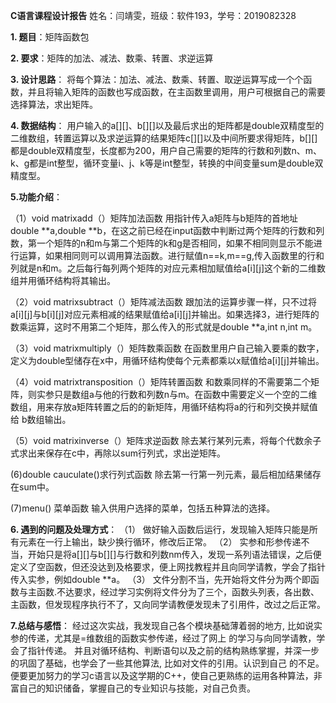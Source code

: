 **C语言课程设计报告**
姓名：闫靖雯，班级：软件193，学号：2019082328

**1.	题目**：矩阵函数包

**2.	要求**：矩阵的加法、减法、数乘、转置、求逆运算

**3.	设计思路**：
将每个算法：加法、减法、数乘、转置、取逆运算写成一个个函数，并且将输入矩阵的函数也写成函数，在主函数里调用，用户可根据自己的需要选择算法，求出矩阵。

**4.	数据结构**：
    用户输入的a[][]、b[][]以及最后求出的矩阵都是double双精度型的二维数组，转置运算以及求逆运算的结果矩阵c[][]以及中间所要求得矩阵，b[][]都是double双精度型，长度都为200，用户自己需要的矩阵的行数和列数n、m、k、g都是int整型，循环变量i、j、k等是int整型，转换的中间变量sum是double双精度型。




**5.功能介绍**：


 （1）void matrixadd（）矩阵加法函数
 用指针传入a矩阵与b矩阵的首地址double **a,double **b，在这之前已经在input函数中判断过两个矩阵的行数和列数，第一个矩阵的n和m与第二个矩阵的k和g是否相同，如果不相同则显示不能进行运算，如果相同则可以调用算法函数。进行赋值n==k,m==g,传入函数里的行和列就是n和m。之后每行每列两个矩阵的对应元素相加赋值给a[i][j]这个新的二维数组并用循环结构将其输出。

 （2）void matrixsubtract（）矩阵减法函数
 跟加法的运算步骤一样，只不过将a[i][j]与b[i][j]对应元素相减的结果赋值给a[i][j]并输出。如果选择3，进行矩阵的数乘运算，这时不用第二个矩阵，那么传入的形式就是double **a,int n,int m。

 （3）void matrixmultiply（）矩阵数乘函数
 在函数里用户自己输入要乘的数字，定义为double型储存在x中，用循环结构使每个元素都乘以x赋值给a[i][j]并输出。

 （4）void matrixtransposition（）矩阵转置函数
 和数乘同样的不需要第二个矩阵，则实参只是数组a与他的行数和列数n与m。在函数中需要定义一个空的二维数组，用来存放a矩阵转置之后的的新矩阵，用循环结构将a的行和列交换并赋值给 b数组输出。

 （5）void matrixinverse（）矩阵求逆函数
 除去某行某列元素，将每个代数余子式求出来保存在c中，再除以sum行列式，求出逆矩阵。

(6)double cauculate()求行列式函数
 除去第一行第一列元素，最后相加结果储存在sum中。

  (7)menu() 菜单函数
输入供用户选择的菜单，包括五种算法的选择。


**6.	遇到的问题及处理方式**：
（1）	做好输入函数后运行，发现输入矩阵只能是所有元素在一行上输出，缺少换行循环，修改后正常。
（2）	实参和形参传递不当，开始只是将a[][]与b[][]与行数和列数nm传入，发现一系列语法错误，之后便定义了空函数，但还没达到及格要求，便上网找教程并且向同学请教，学会了指针传入实参，例如double **a。
（3）	文件分割不当，先开始将文件分为两个即函数与主函数.不达要求，经过学习实例将文件分为了三个，函数头列表，各出数、主函数，但发现程序执行不了，又向同学请教便发现未了引用件，改过之后正常。




**7.总结与感悟**：
    经过这次实战，我发现自己各个模块基础薄着弱的地方, 比如说实参的传递，尤其是=维数组的函数实参传递，经过了网上 的学习与向同学请教，学会了指针传递。 并且对循环结构、判断语句以及之前的结构熟练掌握，并深一步的巩固了基础，也学会了一些其他算法, 比如对文件的引用。认识到自己 的不足。便要更加努力的学习c语言以及这学期的C++，使自己更熟练的运用各种算法，非富自己的知识储备，掌握自己的专业知识与技能，对自己负责。

